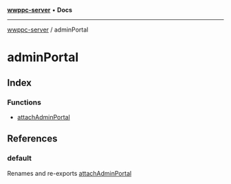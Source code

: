 [**wwppc-server**](../README.md) • **Docs**

***

[wwppc-server](../modules.md) / adminPortal

# adminPortal

## Index

### Functions

- [attachAdminPortal](functions/attachAdminPortal.md)

## References

### default

Renames and re-exports [attachAdminPortal](functions/attachAdminPortal.md)
